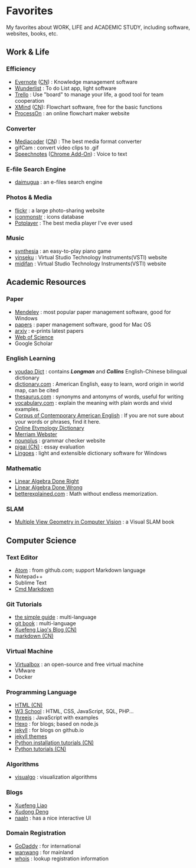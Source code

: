 # Favorites
My favorites about WORK, LIFE and ACADEMIC STUDY, including software, websites, books, etc.

## Work & Life
### Efficiency
- [Evernote](https://evernote.com) ([CN](https://www.yinxiang.com/)) : Knowledge management software
- [Wunderlist](https://www.wunderlist.com/) : To do List app, light software
- [Trello](https://trello.com/) : Use "board" to manage your life, a good tool for team cooperation
- [XMind](http://www.xmind.net/) ([CN](http://www.xmindchina.net/)): Flowchart software, free for the basic functions
- [ProcessOn](https://www.processon.com/) : an online flowchart maker website

### Converter
- [Mediacoder](http://www.mediacoderhq.com/) ([CN](http://www.mediacoder.com.cn/)) : The best media format converter
- gifCam : convert video clips to .gif
- [Speechnotes](https://speechnotes.co/) ([Chrome Add-On](https://chrome.google.com/webstore/detail/speechnotes-speech-to-tex/opekipbefdbacebgkjjdgoiofdbhocok)) : Voice to text

### E-file Search Engine
- [daimugua](http://md5.daimugua.com/) : an e-files search engine

### Photos & Media
- [flickr](https://www.flickr.com/) : a large photo-sharing website
- [iconmonstr](https://iconmonstr.com/) : icons database
- [Potplayer](http://potplayer.daum.net/) : The best media player I've ever used

### Music
- [synthesia](http://www.synthesiagame.com/) : an easy-to-play piano game
- [yinseku](http://www.yinseku.com/) : Virtual Studio Technology Instruments(VSTI) website
- [midifan](http://www.midifan.com/) : Virtual Studio Technology Instruments(VSTI) website

## Academic Resources
### Paper
- [Mendeley](https://www.mendeley.com/) : most popular paper management software, good for Windows
- [papers](http://papersapp.com/) : paper management software, good for Mac OS
- [arxiv](https://arxiv.org/) : e-prints latest papers
- [Web of Science](www.isiknowledge.com)
- Google Scholar

### English Learning
- [youdao Dict](http://dict.youdao.com/?keyfrom=cidian) : contains ***Longman*** and ***Collins*** English-Chinese bilingual dictionary
- [dictionary.com](http://www.dictionary.com/) : American English, easy to learn, word origin in world map, can be cited
- [thesaurus.com](http://www.thesaurus.com/) : synonyms and antonyms of words, useful for writing
- [vocabulary.com](https://www.vocabulary.com/dictionary/) : explain the meaning with plain words and vivid examples.
- [Corpus of Contemporary American English](https://corpus.byu.edu/coca/) : If you are not sure about your words or phrases, find it here.
- [Online Etymology Dictionary](http://etymonline.com/)
- [Merriam Webster](https://www.merriam-webster.com/)
- [nounplus](https://www.nounplus.net/) : grammar checker website
- [pigai (CN)](http://pigai.org/) : essay evaluation
- [Lingoes](http://www.lingoes.cn/) : light and extensible dictionary software for Windows

### Mathematic
- [Linear Algebra Done Right](https://link.springer.com/book/10.1007%2F978-3-319-11080-6)
- [Linear Algebra Done Wrong](https://www.math.brown.edu/~treil/papers/LADW/book.pdf)
- [betterexplained.com](https://betterexplained.com/) : Math without endless memorization.

### SLAM
- [Multiple View Geometry in Computer Vision](http://www.robots.ox.ac.uk/~vgg/hzbook/) : a Visual SLAM book

## Computer Science
### Text Editor
- [Atom](https://atom.io/) : from github.com; support Markdown language
- Notepad++
- Sublime Text
- [Cmd Markdown](https://www.zybuluo.com/mdeditor)

### Git Tutorials
- [the simple guide](https://rogerdudler.github.io/git-guide/) : multi-language
- [git book](https://git-scm.com/book) : multi-language
- [Xuefeng Liao's Blog (CN)](http://www.liaoxuefeng.com/wiki/0013739516305929606dd18361248578c67b8067c8c017b000)
- [markdown (CN)](http://www.jianshu.com/p/q81RER)

### Virtual Machine
- [Virtualbox](www.virtualbox.org) : an open-source and free virtual machine
- VMware
- Docker

### Programming Language
- [HTML (CN)](https://deerchao.net/tutorials/html/html.htm)
- [W3 School](https://www.w3schools.com/) : HTML, CSS, JavaScript, SQL, PHP...
- [threejs](https://threejs.org/) : JavaScript with examples
- [Hexo](https://hexo.io/docs/index.html) : for blogs; based on node.js
- [jekyll](https://jekyllrb.com/) : for blogs on github.io
- [jekyll themes](https://jekyllthemes.io/)
- [Python installation tutorials (CN)](http://share.fromwiz.com/share/s/3sW4qc0VC40a23KcyH11Fcav3iQVgl3VjQxj2gBC4G3Mq35h)
- [Python tutorials (CN)](http://www.pythondoc.com/)

### Algorithms
- [visualgo](http://visualgo.net/) : visualization algorithms

### Blogs
- [Xuefeng Liao](http://www.liaoxuefeng.com/)
- [Xudong Deng](http://www.jianshu.com/u/1562c7f16a04)
- [naaln](https://blog.naaln.com/) : has a nice interactive UI

### Domain Registration
- [GoDaddy](https://www.godaddy.com/) : for international
- [wanwang](https://wanwang.aliyun.com/) : for mainland
- [whois](https://whois.net/) : lookup registration information
